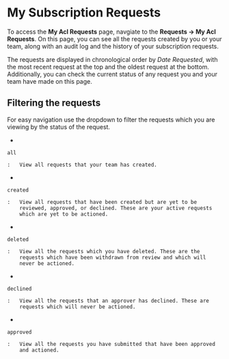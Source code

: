 # My Subscription Requests

To access the **My Acl Requests** page, navgiate to the **Requests -\>
My Acl Requests**. On this page, you can see all the requests created by
you or your team, along with an audit log and the history of your
subscription requests.

The requests are displayed in chronological order by *Date Requested*,
with the most recent request at the top and the oldest request at the
bottom. Additionally, you can check the current status of any request
you and your team have made on this page.

## Filtering the requests

For easy navigation use the dropdown to filter the requests which you
are viewing by the status of the request.

-   

    all

    :   View all requests that your team has created.

-   

    created

    :   View all requests that have been created but are yet to be
        reviewed, approved, or declined. These are your active requests
        which are yet to be actioned.

-   

    deleted

    :   View all the requests which you have deleted. These are the
        requests which have been withdrawn from review and which will
        never be actioned.

-   

    declined

    :   View all the requests that an approver has declined. These are
        requests which will never be actioned.

-   

    approved

    :   View all the requests you have submitted that have been approved
        and actioned.
